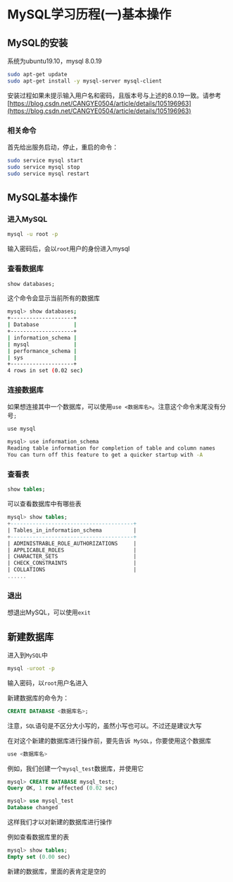 # MySQL学习历程(一)基本操作

## MySQL的安装

系统为ubuntu19.10，mysql 8.0.19

```bash
sudo apt-get update
sudo apt-get install -y mysql-server mysql-client
```

安装过程如果未提示输入用户名和密码，且版本号与上述的8.0.19一致。请参考[https://blog.csdn.net/CANGYE0504/article/details/105196963](https://blog.csdn.net/CANGYE0504/article/details/105196963)

### 相关命令

首先给出服务启动，停止，重启的命令：

```bash
sudo service mysql start
sudo service mysql stop
sudo service mysql restart
```

## MySQL基本操作

### 进入MySQL

```bash
mysql -u root -p
```

输入密码后，会以`root`用户的身份进入mysql

### 查看数据库

```sql
show databases;
```

这个命令会显示当前所有的数据库

```bash
mysql> show databases;
+--------------------+
| Database           |
+--------------------+
| information_schema |
| mysql              |
| performance_schema |
| sys                |
+--------------------+
4 rows in set (0.02 sec)

```

### 连接数据库

如果想连接其中一个数据库，可以使用`use <数据库名>`。注意这个命令末尾没有分号`;`

```bash
use mysql
```

```bash
mysql> use information_schema
Reading table information for completion of table and column names
You can turn off this feature to get a quicker startup with -A
```

### 查看表

```sql
show tables;
```

可以查看数据库中有哪些表

```sql
mysql> show tables;
+---------------------------------------+
| Tables_in_information_schema          |
+---------------------------------------+
| ADMINISTRABLE_ROLE_AUTHORIZATIONS     |
| APPLICABLE_ROLES                      |
| CHARACTER_SETS                        |
| CHECK_CONSTRAINTS                     |
| COLLATIONS                            |
......
```

### 退出

想退出MySQL，可以使用`exit`

## 新建数据库

进入到`MySQL`中

```bash
mysql -uroot -p
```

输入密码，以`root`用户名进入

新建数据库的命令为：

```sql
CREATE DATABASE <数据库名>;
```

注意，`SQL`语句是不区分大小写的，虽然小写也可以。不过还是建议大写

在对这个新建的数据库进行操作前，要先告诉` MySQL`，你要使用这个数据库

```bash
use <数据库名>
```

例如，我们创建一个`mysql_test`数据库，并使用它

```sql
mysql> CREATE DATABASE mysql_test;
Query OK, 1 row affected (0.02 sec)

mysql> use mysql_test
Database changed
```

这样我们才以对新建的数据库进行操作

例如查看数据库里的表

```sql
mysql> show tables;
Empty set (0.00 sec)
```

新建的数据库，里面的表肯定是空的


